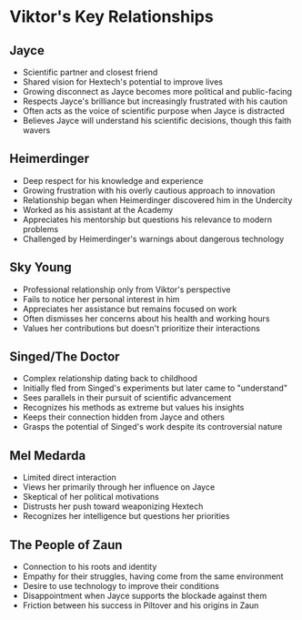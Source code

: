 # Viktor's Key Relationships

## Jayce
- Scientific partner and closest friend
- Shared vision for Hextech's potential to improve lives
- Growing disconnect as Jayce becomes more political and public-facing
- Respects Jayce's brilliance but increasingly frustrated with his caution
- Often acts as the voice of scientific purpose when Jayce is distracted
- Believes Jayce will understand his scientific decisions, though this faith wavers

## Heimerdinger
- Deep respect for his knowledge and experience
- Growing frustration with his overly cautious approach to innovation
- Relationship began when Heimerdinger discovered him in the Undercity
- Worked as his assistant at the Academy
- Appreciates his mentorship but questions his relevance to modern problems
- Challenged by Heimerdinger's warnings about dangerous technology

## Sky Young
- Professional relationship only from Viktor's perspective
- Fails to notice her personal interest in him
- Appreciates her assistance but remains focused on work
- Often dismisses her concerns about his health and working hours
- Values her contributions but doesn't prioritize their interactions

## Singed/The Doctor
- Complex relationship dating back to childhood
- Initially fled from Singed's experiments but later came to "understand"
- Sees parallels in their pursuit of scientific advancement
- Recognizes his methods as extreme but values his insights
- Keeps their connection hidden from Jayce and others
- Grasps the potential of Singed's work despite its controversial nature

## Mel Medarda
- Limited direct interaction
- Views her primarily through her influence on Jayce
- Skeptical of her political motivations
- Distrusts her push toward weaponizing Hextech
- Recognizes her intelligence but questions her priorities

## The People of Zaun
- Connection to his roots and identity
- Empathy for their struggles, having come from the same environment
- Desire to use technology to improve their conditions
- Disappointment when Jayce supports the blockade against them
- Friction between his success in Piltover and his origins in Zaun
